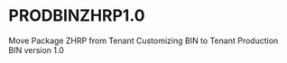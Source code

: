 # PRODBINZHRP1.0
Move Package ZHRP from Tenant Customizing BIN to Tenant Production BIN version 1.0

